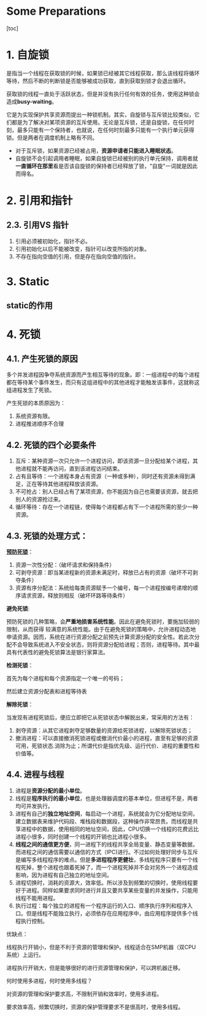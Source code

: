 # Some Preparations

[toc]



# 1. 自旋锁

是指当一个线程在获取锁的时候，如果锁已经被其它线程获取，那么该线程将循环等待，然后不断的判断锁是否能够被成功获取，直到获取到锁才会退出循环。 

获取锁的线程一直处于活跃状态，但是并没有执行任何有效的任务，使用这种锁会造成**busy-waiting**。

它是为实现保护共享资源而提出一种锁机制。其实，自旋锁与互斥锁比较类似，它们都是为了解决对某项资源的互斥使用。无论是互斥锁，还是自旋锁，在任何时刻，最多只能有一个保持者，也就说，在任何时刻最多只能有一个执行单元获得锁。但是两者在调度机制上略有不同。

* 对于互斥锁，如果资源已经被占用，**资源申请者只能进入睡眠状态**。
* 自旋锁不会引起调用者睡眠，如果自旋锁已经被别的执行单元保持，调用者就**一直循环在那里**看是否该自旋锁的保持者已经释放了锁，"自旋"一词就是因此而得名。



# 2. 引用和指针

## 2.3. 引用VS 指针

1. 引用必须被初始化，指针不必。
2. 引用初始化以后不能被改变，指针可以改变所指的对象。
3. 不存在指向空值的引用，但是存在指向空值的指针。





# 3. Static



## static的作用





# 4. 死锁

## 4.1. 产生死锁的原因

多个并发进程因争夺系统资源而产生相互等待的现象。即：一组进程中的每个进程都在等待某个事件发生，而只有这组进程中的其他进程才能触发该事件，这就称这组进程发生了死锁。

产生死锁的本质原因为：

1. 系统资源有限。
2. 进程推进顺序不合理



## 4.2. 死锁的四个必要条件

1. 互斥：某种资源一次只允许一个进程访问，即该资源一旦分配给某个进程，其他进程就不能再访问，直到该进程访问结束。
2. 占有且等待：一个进程本身占有资源（一种或多种），同时还有资源未得到满足，正在等待其他进程释放该资源。
3. 不可抢占：别人已经占有了某项资源，你不能因为自己也需要该资源，就去把别人的资源抢过来。
4. 循环等待：存在一个进程链，使得每个进程都占有下一个进程所需的至少一种资源。



## 4.3. 死锁的处理方式：

**<u>预防死锁</u>**：

1. 资源一次性分配：（破坏请求和保持条件）
2. 可剥夺资源：即当某进程新的资源未满足时，释放已占有的资源（破坏不可剥夺条件）
3. 资源有序分配法：系统给每类资源赋予一个编号，每一个进程按编号递增的顺序请求资源，释放则相反（破坏环路等待条件）

**避免死锁**:

预防死锁的几种策略，会**严重地损害系统性能**。因此在避免死锁时，要施加较弱的限制，从而获得 较满意的系统性能。由于在避免死锁的策略中，允许进程动态地申请资源。因而，系统在进行资源分配之前预先计算资源分配的安全性。若此次分配不会导致系统进入不安全状态，则将资源分配给进程；否则，进程等待。其中最具有代表性的避免死锁算法是银行家算法。

**检测死锁**：

首先为每个进程和每个资源指定一个唯一的号码；

然后建立资源分配表和进程等待表

**解除死锁**：

当发现有进程死锁后，便应立即把它从死锁状态中解脱出来，常采用的方法有：

1. 剥夺资源：从其它进程剥夺足够数量的资源给死锁进程，以解除死锁状态；
2. 撤消进程：可以直接撤消死锁进程或撤消代价最小的进程，直至有足够的资源可用，死锁状态.消除为止；所谓代价是指优先级、运行代价、进程的重要性和价值等。



## 4.4. 进程与线程

1. 进程是**资源分配的最小单位**。
2. 线程是**程序执行的最小单位**，也是处理器调度的基本单位，但进程不是，两者均可并发执行。
3. 进程有自己的**独立地址空间**，每启动一个进程，系统就会为它分配地址空间，建立数据表来维护代码段、堆栈段和数据段，这种操作非常昂贵。而线程是共享进程中的数据，使用相同的地址空间，因此，CPU切换一个线程的花费远比进程小很多，同时创建一个线程的开销也比进程小很多。
4. **线程之间的通信更方便**，同一进程下的线程共享全局变量、静态变量等数据，而进程之间的通信需要以通信的方式（IPC)进行。不过如何处理好同步与互斥是编写多线程程序的难点。但是**多进程程序更健壮**，多线程程序只要有一个线程死掉，整个进程也跟着死掉了，而一个进程死掉并不会对另外一个进程造成影响，因为进程有自己独立的地址空间。
5. 进程切换时，消耗的资源大，效率低。所以涉及到频繁的切换时，使用线程要好于进程。同样如果要求同时进行并且又要共享某些变量的并发操作，只能用线程不能用进程。
6. 执行过程：每个独立的进程有一个程序运行的入口、顺序执行序列和程序入口。但是线程不能独立执行，必须依存在应用程序中，由应用程序提供多个线程执行控制。

优缺点：

线程执行开销小，但是不利于资源的管理和保护。线程适合在SMP机器（双CPU系统）上运行。

进程执行开销大，但是能够很好的进行资源管理和保护，可以跨机器迁移。

何时使用多进程，何时使用多线程？

对资源的管理和保护要求高，不限制开销和效率时，使用多进程。

要求效率高，频繁切换时，资源的保护管理要求不是很高时，使用多线程。
